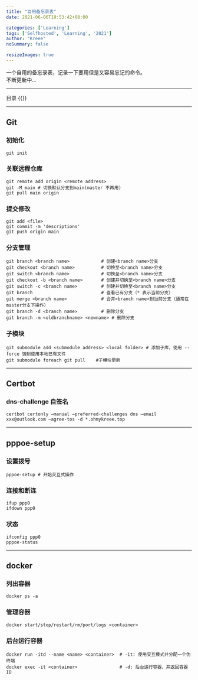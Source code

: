 ```yaml
---
title: "自用备忘录表"
date: 2021-06-06T19:53:42+08:00

categories: ['Learning']
tags: ['Selfhosted', 'Learning', '2021']
author: "Kreee"
noSummary: false

resizeImages: true
---
```

一个自用的备忘录表，记录一下要用但是又容易忘记的命令。   
不断更新中...

<!--more-->
-----
目录
{{<toc>}}

-----

## Git
### 初始化
```
git init
```
### 关联远程仓库
```
git remote add origin <remote address>
git -M main # 切换默认分支到main(master 不再用)
git pull main origin
```
### 提交修改
```
git add <file>
git commit -m 'descriptions'
git push origin main
```
### 分支管理
```
git branch <branch name>            # 创建<branch name>分支
git checkout <branch name>          # 切换至<branch name>分支
git switch <branch name>            # 切换至<branch name>分支
git checkout -b <branch name>       # 创建并切换至<branch name>分支
git switch -c <branch name>         # 创建并切换至<branch name>分支
git branch                          # 查看已有分支（* 表示当前分支）
git merge <branch name>             # 合并<branch name>到当前分支（通常在master分支下操作）
git branch -d <branch name>         # 删除分支
git branch -m <oldbranchname> <newname> # 删除分支
```
### 子模块
```
git submodule add <submodule address> <local folder> # 添加子库，使用 --force 强制使用本地已有文件
git submodule foreach git pull    #子模块更新
```

-----
## Certbot
### dns-challenge 自签名
```
certbot certonly –manual –preferred-challenges dns –email xxx@outlook.com –agree-tos -d *.ohmykreee.top
```

-----
## pppoe-setup
### 设置拨号
```
pppoe-setup # 开始交互式操作
```
### 连接和断连
```
ifup ppp0
ifdown ppp0
```
### 状态
```
ifconfig ppp0
pppoe-status
```

-----
## docker
### 列出容器
```
docker ps -a
```
### 管理容器
```
docker start/stop/restart/rm/port/logs <container>
```
### 后台运行容器
```
docker run -itd --name <name> <container>  # -it: 使用交互模式并分配一个伪终端
docker exec -it <container>                # -d: 后台运行容器，并返回容器ID
```